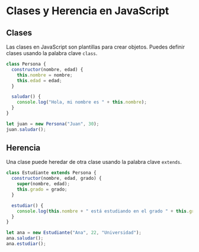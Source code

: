 # Clases y Herencia en JavaScript

## Clases

Las clases en JavaScript son plantillas para crear objetos. Puedes definir clases usando la palabra clave `class`.

```js
class Persona {
  constructor(nombre, edad) {
    this.nombre = nombre;
    this.edad = edad;
  }

  saludar() {
    console.log("Hola, mi nombre es " + this.nombre);
  }
}

let juan = new Persona("Juan", 30);
juan.saludar();
```

## Herencia

Una clase puede heredar de otra clase usando la palabra clave `extends`.

```js
class Estudiante extends Persona {
  constructor(nombre, edad, grado) {
    super(nombre, edad);
    this.grado = grado;
  }

  estudiar() {
    console.log(this.nombre + " está estudiando en el grado " + this.grado);
  }
}

let ana = new Estudiante("Ana", 22, "Universidad");
ana.saludar();
ana.estudiar();
```
